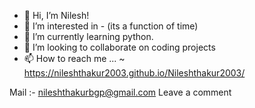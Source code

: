 - 👋 Hi, I’m Nilesh!
- 👀 I’m interested in - (its a function of time)
- 🌱 I’m currently learning python.
- 💞️ I’m looking to collaborate on coding projects
- 📫 How to reach me ...
~ https://nileshthakur2003.github.io/Nileshthakur2003/
   



Mail :- nileshthakurbgp@gmail.com
   Leave a comment 
